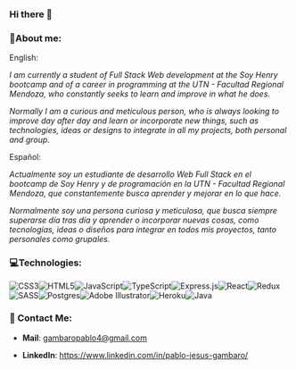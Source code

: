 ### Hi there 👋

### 👦About me:

English:

*I am currently a student of Full Stack Web development at the Soy Henry bootcamp and of a career in programming at the UTN - Facultad Regional Mendoza, who constantly seeks to learn and improve in what he does.*

*Normally I am a curious and meticulous person, who is always looking to improve day after day and learn or incorporate new things, such as technologies, ideas or designs to integrate in all my projects, both personal and group.*

Español:

*Actualmente soy un estudiante de desarrollo Web Full Stack en el bootcamp de Soy Henry y de programación en la UTN - Facultad Regional Mendoza, que constantemente busca aprender y mejorar en lo que hace.*

*Normalmente soy una persona curiosa y meticulosa, que busca siempre superarse día tras día y aprender o incorporar nuevas cosas, como tecnologías, ideas o diseños para integrar en todos mis proyectos, tanto personales como grupales.*

### 💻Technologies:

![CSS3](https://img.shields.io/badge/css3-%231572B6.svg?style=for-the-badge&logo=css3&logoColor=white)![HTML5](https://img.shields.io/badge/html5-%23E34F26.svg?style=for-the-badge&logo=html5&logoColor=white)![JavaScript](https://img.shields.io/badge/javascript-%23323330.svg?style=for-the-badge&logo=javascript&logoColor=%23F7DF1E)![TypeScript](https://img.shields.io/badge/typescript-%23007ACC.svg?style=for-the-badge&logo=typescript&logoColor=white)![Express.js](https://img.shields.io/badge/express.js-%23404d59.svg?style=for-the-badge&logo=express&logoColor=%2361DAFB)![React](https://img.shields.io/badge/react-%2320232a.svg?style=for-the-badge&logo=react&logoColor=%2361DAFB)![Redux](https://img.shields.io/badge/redux-%23593d88.svg?style=for-the-badge&logo=redux&logoColor=white)![SASS](https://img.shields.io/badge/SASS-hotpink.svg?style=for-the-badge&logo=SASS&logoColor=white)![Postgres](https://img.shields.io/badge/postgres-%23316192.svg?style=for-the-badge&logo=postgresql&logoColor=white)![Adobe Illustrator](https://img.shields.io/badge/adobeillustrator-%23FF9A00.svg?style=for-the-badge&logo=adobeillustrator&logoColor=white)![Heroku](https://img.shields.io/badge/heroku-%23430098.svg?style=for-the-badge&logo=heroku&logoColor=white)![Java](https://img.shields.io/badge/java-%23ED8B00.svg?style=for-the-badge&logo=java&logoColor=white)

### 📲 Contact Me:

* **Mail**: gambaropablo4@gmail.com 

* **LinkedIn**: https://www.linkedin.com/in/pablo-jesus-gambaro/
